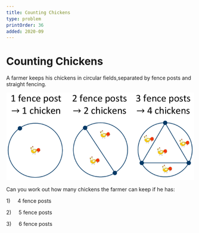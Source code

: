 ```yaml
---
title: Counting Chickens
type: problem
printOrder: 36
added: 2020-09
---
```


# Counting Chickens
A farmer keeps his chickens in circular fields,separated by fence posts and straight fencing.   

![](../../images/counting-chickens-1.png)    

Can you work out how many chickens the
farmer can keep if he has:   

1\) &nbsp;&nbsp;&nbsp;&nbsp;4 fence posts   

2\) &nbsp;&nbsp;&nbsp;&nbsp;5 fence posts   

3\) &nbsp;&nbsp;&nbsp;&nbsp;6 fence posts

